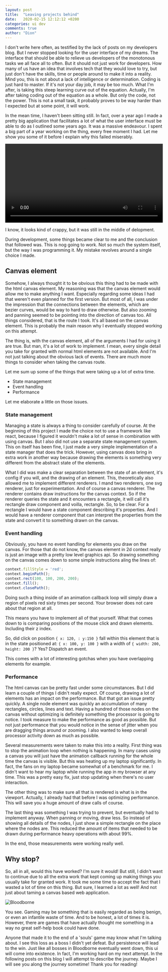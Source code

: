 ```yaml
---
layout: post
title:  "Leaving projects behind"
date:   2020-02-15 12:12:12 +0200
categories: ui dev
comments: true
author: "Dion"
---
```


<div class="larger">
I don't write here often, as testified by the lack of posts on my developers blog. But I never stopped looking for the user interface of my dreams. The interface that should be able to relieve us developers of the monotonous tasks we all face all to often. But it should not just work for developers. How many of us have an idea that involves tech that they would love to try, but just don't have the skills, time or people around to make it into a reality. Mind you, this is not about a lack of intelligence or determination. Coding is just hard to master. If it's not your day job, it may be too much. What I'm after, is taking this steep learning curve out of the equation. Actually, I'm after taking coding out of the equation as a whole. But only the code, not the power. This is not a small task, it probably proves to be way harder than I expected but at some point, it will work.
</div>

In the mean time, I haven't been sitting still. In fact, over a year ago I made a pretty big application that facilitates a lot of what the user interface must be able to do as I outlined some years ago. It was a massive endeavour. I spent a big part of a year working on the thing, every free moment I had. Let me show you some of it before I explain why this failed miserably.

<video width="100%" controls>
    <source src="https://dionsnoeijen.s3-eu-west-1.amazonaws.com/dionsnoeijen/continuing/octopus-1.mp4" type="video/mp4">
</video>

I know, it looks kind of crappy, but it was still in the middle of delopment.

During development, some things became clear to me and the conclusion that followed was. This is nog going to work. Not so much the system itself, but the way I was programming it. My mistake revolves around a single choice I made.

## Canvas element

Somehow, I always thought it to be obvious this thing had to be made with the html canvas element. My reasoning was that the canvas element would allow me to make anything I want. Especially regarding some ideas I had that weren't even planned for the first version. But most of all, I was under the impression that the connections between the elements, which are bezier curves, would be way to hard to draw otherwise. But also zooming and panning seemed to be pointing into the direction of canvas too. All things considered, that is the route I took. It's all based on the canvas element. This is probably the main reason why I eventually stopped working on this attempt.

The thing is, with the canvas element, all of the arguments I had for using it are true. But man, it's a lot of work to implement. I mean, every single detail you take for granted with normal html elements are not available. And I'm not just talking about the obvious lack of events. There are much more things to consider when taking the canvas route.

Let me sum up some of the things that were taking up a lot of extra time.

- State management
- Event handling
- Performance

Let me elaborate a little on those issues.

### State management

Managing a state is always a thing to consider carefully of course. At the beginning of this project I made the choice not to use a framework like react, because I figured it wouldn't make a lot of sense in combination with using canvas. But I also did not use a separate state management system. This on itself has been fine, I just made a very simple implementation of a state manager that does the trick. However, using canvas does bring in extra work in another way because drawing the elements is something very different from the abstract state of the elements.

What I did was make a clear separation between the state of an element, it's config if you will, and the drawing of an element. This, theoretically also allowed me to implement different renderers. I mand two renderers, one svg renderer, just for experimentation. And of course a canvas renderer. The renderer contains draw instructions for the canvas context. So if the renderer queries the state and it encounters a rectangle, it will call it's rectangle draw component and voilla, rectangle. So, to be clear. For a rectangle I would have a state component describing it's properties. And I would have a renderer component that can interpret the properties from the state and convert it to something drawn on the canvas.

### Event handling

Obviously, you have no event handling for elements you draw on the canvas. For those that do not know, the canvas element in 2d context really is just an image with a pretty low level graphics api. So drawing something on the canvas comes down to some simple instructions aling the lines of:

```js
context.fillStyle = 'red';
context.beginPath();
context.rect(100, 100, 200, 200);
context.fill();
context.closePath();
```

Doing such a thing inside of an animation callback loop will simply draw a region of pixels red sixty times per second. Your browser does not care about that region at all.

This means you have to implement all of that yourself. What that comes down to is comparing positions of the mouse click and drawn elements. Including their z index.

So, did click on position `{ x: 120, : y:150 }` fall within this element that is in the state positioned at: `{ x: 100, y: 100 }` with a width of `{ width: 200, height: 200 }`? Yes? Dispatch an event.

This comes with a lot of interesting gotchas when you have overlapping elements for example.

### Performance

The html canvas can be pretty fast under some circumstances. But I did learn a couple of things I didn't really expect. Of course, drawing a lot of elements has an impact on the performance. But that got an issue pretty quickly. A single node element was quickly an accumulation of many rectangles, circles, lines and text. Having a hundred of those nodes on the canvas without optimizing is definitely something the processor is going to notice. I took measure to make the performance as good as possible. But not just performance that you would notice in the sense of jitter when you are dragging things around or zooming. I also wanted to keep overall processor activity down as much as possible.

Several measurements were taken to make this into a reality. First thing was to stop the animation loop when nothing is happening. In many cases using a canvas you will just have the animation callback running for the whole time the canvas is visible. But this was heating up my laptop significantly. In fact, the fans on my laptop became somewhat of a benchmark for me. I didn't want to hear my laptop while running the app in my browser at any time. This was a pretty easy fix, just stop updating when there's no user interaction.

The other thing was to make sure all that is rendered is what is in the viewport. Actually, I already had that before I was optimizing performance. This will save you a huge amount of draw calls of course.

The last thing was something I was trying to prevent, but eventually had to implement anyway. When panning or moving, draw less. So instead of showing all details of the nodes, I just show a simple rectangle on the place where the nodes are. This reduced the amount of items that needed to be drawn during performance heavy operations with about 99%.

In the end, those measurements were working really well.

## Why stop?

So, all in all, would this have worked? I'm sure it would! But still, I didn't want to continue due to all the extra work that kept coming up making things you usually take for granted work. It took me some time to accept the fact that I wasted a lot of time on this thing. But sure, I learned a lot as well! And not just about taming a canvas based web application.

<img src="https://dionsnoeijen.s3-eu-west-1.amazonaws.com/dionsnoeijen/continuing/bloodborne.png" title="Bloodborne" alt="Bloodborne" />

You see. Gaming may be something that is easily regarded as being benign, or even an infantile waste of time. And to be honest, a lot of times it is. However, there are games that have actually thought me something in a way no great self-help book could have done.

Anyone that made it to the end of a 'souls' game may know what I'm talking about. I see this loss as a boss I didn't yet defeat. But persistence will lead to the win. Just like all bosses in Bloodborne eventually went down, this ui will come into existence. In fact, I'm working hard on my next attempt. In the following posts on this blog I will attempt to describe the journey. Maybe I will see you along the journey sometime! Thank you for reading!
